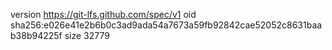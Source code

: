 version https://git-lfs.github.com/spec/v1
oid sha256:e026e41e2b6b0c3ad9ada54a7673a59fb92842cae52052c8631baab38b94225f
size 32779
